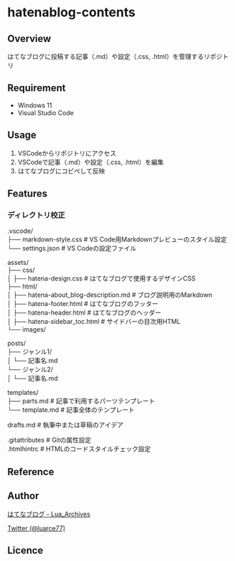 # hatenablog-contents

## Overview
はてなブログに投稿する記事（.md）や設定（.css, .html）を管理するリポジトリ

## Requirement
- Windows 11
- Visual Studio Code

## Usage
1. VSCodeからリポジトリにアクセス
2. VSCodeで記事（.md）や設定（.css, .html）を編集
3. はてなブログにコピペして反映

## Features
### ディレクトリ校正
.vscode/  
├── markdown-style.css  # VS Code用Markdownプレビューのスタイル設定  
└── settings.json   # VS Codeの設定ファイル  


assets/  
├── css/  
│   ├── hatena-design.css      # はてなブログで使用するデザインCSS  
├── html/  
│   ├── hatena-about_blog-description.md # ブログ説明用のMarkdown  
│   ├── hatena-footer.html               # はてなブログのフッター  
│   ├── hatena-header.html               # はてなブログのヘッダー  
│   ├── hatena-sidebar_toc.html          # サイドバーの目次用HTML  
└── images/  


posts/  
├── ジャンル1/  
│   └── 記事名.md  
└── ジャンル2/  
│   └── 記事名.md  

templates/  
├── parts.md    # 記事で利用するパーツテンプレート  
└── template.md # 記事全体のテンプレート  

drafts.md  # 執筆中または草稿のアイデア  

.gitattributes  # Gitの属性設定  
.htmlhintrc # HTMLのコードスタイルチェック設定  
## Reference

## Author

[はてなブログ - Lua_Archives](https://luarce.hatenablog.com/archive)

[Twitter (@luarce77)](https://twitter.com/luarce77)

## Licence

